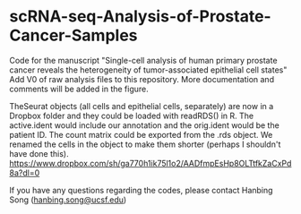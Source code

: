 # scRNA-seq-Analysis-of-Prostate-Cancer-Samples
Code for the manuscript "Single-cell analysis of human primary prostate cancer reveals the heterogeneity of tumor-associated epithelial cell states"
Add V0 of raw analysis files to this repository. More documentation and comments will be added in the figure. 

TheSeurat objects (all cells and epithelial cells, separately) are now in a Dropbox folder and they could be loaded with readRDS() in R. The active.ident would include our annotation and the orig.ident would be the patient ID. The count matrix could be exported from the .rds object. We renamed the cells in the object to make them shorter (perhaps I shouldn't have done this). 
https://www.dropbox.com/sh/ga770h1ik75l1o2/AADfmpEsHp8OLTtfkZaCxPd8a?dl=0

If you have any questions regarding the codes, please contact Hanbing Song (hanbing.song@ucsf.edu)
